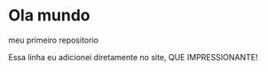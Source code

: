 # Ola mundo
 meu primeiro repositorio

Essa linha eu adicionei diretamente no site, QUE IMPRESSIONANTE!
